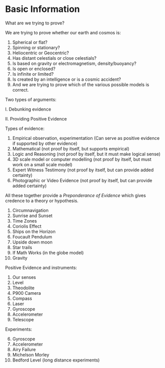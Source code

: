 # Basic Information

What are we trying to prove?

We are trying to prove whether our earth and cosmos is:

1. Spherical or flat?   
2. Spinning or stationary?   
3. Heliocentric or Geocentric?
4. Has distant celestials or close celestials?
5. Is based on gravity or electromagnetism, density/buoyancy?
6. Is open or enclosed?
7. Is infinite or limited?
8. Is created by an intelligence or is a cosmic accident?
9. And we are trying to prove which of the various possible models is correct.

Two types of arguments:

I. Debunking evidence

II. Providing Positive Evidence

Types of evidence:

1. Empirical
		observation, 
		experimentation
	(Can serve as positive evidence if supported by other evidence)
2. Mathematical (not proof by itself, but supports empirical)
3. Logic and Reasoning (not proof by itself, but it must make logical sense)
4. 3D scale model or computer modelling (not proof by itself, but must work on a small scale model)
5. Expert Witness Testimony (not proof by itself, but can provide added certainty)
6. Photographic or Video Evidence (not proof by itself, but can provide added certainty)

All these together provide a *Preponderance of Evidence* which gives credence to a theory or hypothesis.

1. Circumnavigation
2. Sunrise and Sunset
3. Time Zones
4. Coriolis Effect
5. Ships on the Horizon
6. Foucault Pendulum
7. Upside down moon
8. Star trails
9. If Math Works (in the globe model)
10. Gravity

Positive Evidence and instruments:

1. Our senses
2. Level
3. Theodolite
4. P900 Camera
5. Compass
6. Laser
7. Gyroscope
8. Accelerometer
9. Telescope

Experiments:

6. Gyroscope
3. Accelerometer
4. Airy Failure
5. Michelson Morley
6. Bedford Level (long distance experiments)


